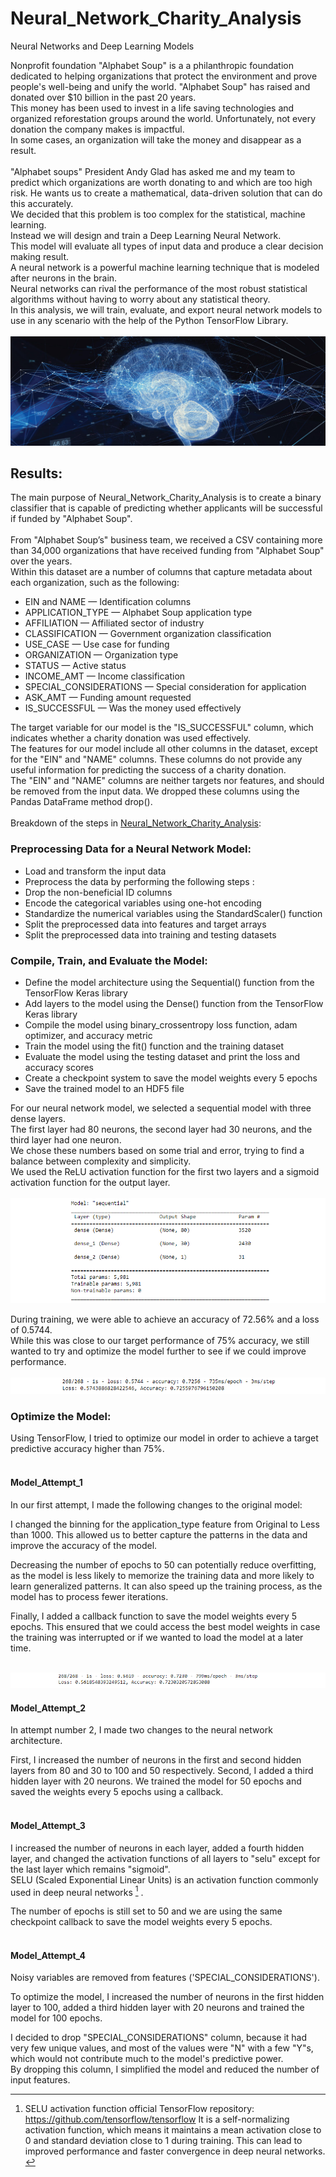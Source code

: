 # Neural_Network_Charity_Analysis
Neural Networks and Deep Learning Models


Nonprofit foundation "Alphabet Soup" is a a philanthropic foundation dedicated to helping organizations that protect the environment and prove people's well-being and unify the world. "Alphabet Soup" has raised and donated over $10 billion in the past 20 years.<br> This money has been used to invest in a life saving technologies and organized reforestation groups around the world. Unfortunately, not every donation the company makes is impactful.<br> In some cases, an organization will take the money and  disappear as a result.<br><br> "Alphabet soups" President Andy Glad has asked me and my team to predict which organizations are worth donating to and which are too high risk. He wants us to create a mathematical, data-driven solution that can do this accurately.<br> We decided that this problem is too complex for the statistical, machine learning. <br>Instead we will design and train a Deep Learning Neural Network.<br> This model will evaluate all types of input data and produce a clear decision making result.<br> A neural network is a powerful machine learning technique that is modeled after neurons in the brain.<br> Neural networks can rival the performance of the most robust statistical algorithms without having to worry about any statistical theory.<br> In this analysis, we will train, evaluate, and export neural network models to use in any scenario with the help of the Python TensorFlow Library.<br><br>
![This is an image](https://github.com/MilosPopov007/Neural_Network_Charity_Analysis/blob/main/Resources/DeepLearning.jpg)



## Results:

The main purpose of Neural_Network_Charity_Analysis is to create a binary classifier that is capable of predicting whether applicants will be successful if funded by "Alphabet Soup". <br><br>
From "Alphabet Soup’s" business team, we received a CSV containing more than 34,000 organizations that have received funding from "Alphabet Soup" over the years.<br> Within this dataset are a number of columns that capture metadata about each organization, such as the following:

* EIN and NAME — Identification columns
* APPLICATION_TYPE — Alphabet Soup application type
* AFFILIATION — Affiliated sector of industry
* CLASSIFICATION — Government organization classification
* USE_CASE — Use case for funding
* ORGANIZATION — Organization type
* STATUS — Active status
* INCOME_AMT — Income classification
* SPECIAL_CONSIDERATIONS — Special consideration for application
* ASK_AMT — Funding amount requested
* IS_SUCCESSFUL — Was the money used effectively

The target variable for our model is the "IS_SUCCESSFUL" column, which indicates whether a charity donation was used effectively.<br>
The features for our model include all other columns in the dataset, except for the "EIN" and "NAME" columns. These columns do not provide any useful information for predicting the success of a charity donation.<br>
The "EIN" and "NAME" columns are neither targets nor features, and should be removed from the input data. We dropped these columns using the Pandas DataFrame method drop().<br><br>
Breakdown of the steps in [Neural_Network_Charity_Analysis](https://github.com/MilosPopov007/Neural_Network_Charity_Analysis/blob/main/AlphabetSoupCharity.ipynb):<br>

### Preprocessing Data for a Neural Network Model:

* Load and transform the input data
* Preprocess the data by performing the following steps :
* Drop the non-beneficial ID columns
* Encode the categorical variables using one-hot encoding
* Standardize the numerical variables using the StandardScaler() function
* Split the preprocessed data into features and target arrays
* Split the preprocessed data into training and testing datasets

### Compile, Train, and Evaluate the Model:

* Define the model architecture using the Sequential() function from the TensorFlow Keras library
* Add layers to the model using the Dense() function from the TensorFlow Keras library
* Compile the model using binary_crossentropy loss function, adam optimizer, and accuracy metric
* Train the model using the fit() function and the training dataset
* Evaluate the model using the testing dataset and print the loss and accuracy scores
* Create a checkpoint system to save the model weights every 5 epochs
* Save the trained model to an HDF5 file<br>

For our neural network model, we selected a sequential model with three dense layers.<br> The first layer had 80 neurons, the second layer had 30 neurons, and the third layer had one neuron.<br> We chose these numbers based on some trial and error, trying to find a balance between complexity and simplicity.<br> We used the ReLU activation function for the first two layers and a sigmoid activation function for the output layer.<br><br>
![This is an image](https://github.com/MilosPopov007/Neural_Network_Charity_Analysis/blob/main/Resources/model_base.png)

During training, we were able to achieve an accuracy of 72.56% and a loss of 0.5744.<br> While this was close to our target performance of 75% accuracy, we still wanted to try and optimize the model further to see if we could improve performance.<br><br>
![This is an image](https://github.com/MilosPopov007/Neural_Network_Charity_Analysis/blob/main/Resources/base_result.png)

### Optimize the Model:

Using TensorFlow, I tried to optimize our model in order to achieve a target predictive accuracy higher than 75%.<br><br>
#### Model_Attempt_1 

 In our first attempt, I made the following changes to the original model:

 I changed the binning for the application_type feature from Original to Less than 1000.
 This allowed us to better capture the patterns in the data and improve the accuracy of the model.

 Decreasing the number of epochs to 50 can potentially reduce overfitting, as the model is less likely to memorize the training data and more likely to learn generalized patterns. It can also speed up the training process, as the model has to process fewer iterations.

 Finally, I added a callback function to save the model weights every 5 epochs.
 This ensured that we could access the best model weights in case the training was interrupted or if we wanted to load the model at a later time.<br><br>
 
 ![This is an image](https://github.com/MilosPopov007/Neural_Network_Charity_Analysis/blob/main/Resources/model_1.png)
 
#### Model_Attempt_2 

 In attempt number 2, I made two changes to the neural network architecture.

 First, I increased the number of neurons in the first and second hidden layers from 80 and 30 to 100 and 50 respectively.
 Second, I added a third hidden layer with 20 neurons.
 We trained the model for 50 epochs and saved the weights every 5 epochs using a callback.<br><br>
 
 #### Model_Attempt_3 

I increased the number of neurons in each layer, added a fourth hidden layer, and changed the activation functions of all layers to "selu" except for the last layer which remains "sigmoid".<br>SELU (Scaled Exponential Linear Units) is an activation function commonly used in deep neural networks [^1] .
[^1]:SELU activation function official TensorFlow repository: https://github.com/tensorflow/tensorflow
It is a self-normalizing activation function, which means it maintains a mean activation close to 0 and standard deviation close to 1 during training. This can lead to improved performance and faster convergence in deep neural networks.<br>

The number of epochs is still set to 50 and we are using the same checkpoint callback to save the model weights every 5 epochs.<br><br>

#### Model_Attempt_4 

Noisy variables are removed from features ('SPECIAL_CONSIDERATIONS').

To optimize the model, I increased the number of neurons in the first hidden layer to 100, added a third hidden layer with 20 neurons and trained the model for 100 epochs.

I decided to drop "SPECIAL_CONSIDERATIONS" column, because it had very few unique values, and most of the values were "N" with a few "Y"s, which would not contribute much to the model's predictive power.<br>
By dropping this column, I simplified the model and reduced the number of input features.


